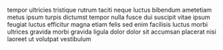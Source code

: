tempor ultricies tristique rutrum taciti neque luctus bibendum ametetiam metus
ipsum turpis dictumst tempor nulla fusce dui suscipit vitae ipsum feugiat
luctus efficitur magna etiam felis sed enim facilisis luctus morbi ultrices
gravida morbi gravida ligula dolor dolor sit accumsan placerat nisi laoreet ut
volutpat vestibulum